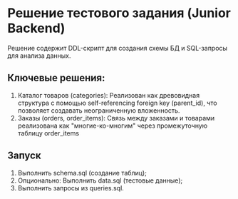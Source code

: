 # Решение тестового задания (Junior Backend)

Решение содержит DDL-скрипт для создания схемы БД и SQL-запросы для анализа данных.

## Ключевые решения:
1) Каталог товаров (categories): Реализован как древовидная структура с помощью self-referencing foreign key (parent_id), что позволяет создавать неограниченную вложенность.
2) Заказы (orders, order_items): Связь между заказами и товарами реализована как "многие-ко-многим" через промежуточную таблицу order_items

## Запуск
1) Выполнить schema.sql (создание таблиц);
2) Опционально: Выполнить data.sql (тестовые данные);
3) Выполнить запросы из queries.sql.
